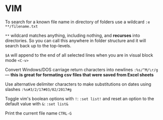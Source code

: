 # VIM

To search for a known file name in directory of folders use a wildcard `:e **/filename.txt`

`**` wildcard matches anything, including nothing, and **recurses** into directories. So you can call this anywhere in folder structure and it will search back up to the top-levels.

`$A` will append to the end of all selected lines when you are in visual block mode `<C-v>`

Convert Windows/DOS carriage return characters into newlines `:%s/^M/\r/g` — **this is great for formating csv files that were saved from Excel sheets**

Use alternative delimiter characters to make substitutions on dates using slashes `:%s#3/2/17#03/02/2017#g`

Toggle vim's boolean options with `!`: `:set list!` and reset an option to the default value with `&`: `:set list&`

Print the current file name `CTRL-G`
